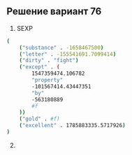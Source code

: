 ## Решение вариант 76 
 1. SEXP
```bash
(
    ("substance" . -1658467500)
    ("letter" . -155541691.7099414)
    ("dirty" . "fight")
    ("except" . (
        1547359474.106782
        "property"
        -101567414.43447351
        "by"
        -563180889
        #f
    ))
    ("gold" . #f)
    ("excellent" . 1785883335.5717926)
)
``` 
2.
```bash

```